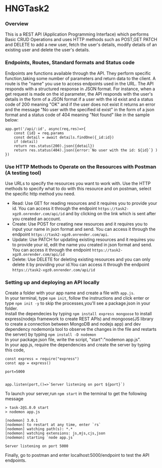 # HNGTask2

### Overview
This is a REST API (Application Programming Interface) which performs Basic CRUD Operations and uses HTTP methods such as POST,GET PATCH and DELETE to add a new user, fetch the user's details, modify details of an existing user and delete the user's details.

### Endpoints, Routes, Standard formats and Status code
Endpoints are functions available through the API. They perform specific function,taking some number of parameters and return data to the client. A route is the "name" you use to access endpoints used in the URL. The API responds with a structured response in JSON format. For instance, when a get request is made on the id parameter, the API responds with the user's details in the form of a JSON format if a user with the id exist and a status code of 200 meaning "OK" and if the user does not exist it returns an error and the message "No user with the specified id exist" in the form of a json format and a status code of 404 meaning "Not found" like in the sample below:  

```
app.get('/api/:id', async(req,res)=>{
    const {id} = req.params
    const detail = await details.findOne({_id:id})
    if (detail)
    return res.status(200).json({detail})
    return res.status(404).json({error:`No user with the id: ${id}`} )
})
```
### Use HTTP Methods to Operate on the Resources with Postman (A testing tool)
Use URLs to specify the resources you want to work with. Use the HTTP methods to specify what to do with this resource and on postman, select the specific http method you need.
* Read: Use GET for reading resources and it requires you to provide your id. You can access it through the endpoint `https://task2-xgz0.onrender.com/api/id` and by clicking on the link which is sent after you created an account.
* Create: Use POST for creating new resources and it requires you to input your name in json format and send. You can access it through the endpoint `https://task2-xgz0.onrender.com/api`.
* Update: Use PATCH for updating existing resources and it requires you to provide your id, edit the name you created in json format and send. You can access it through the endpoint `https://task2-xgz0.onrender.com/api/id`
* Delete: Use DELETE for deleting existing resources and you can only delete it by providing your id.You can access it through the endpoint `https://task2-xgz0.onrender.com/api/id`

### Setting up and deploying an API locally
Create a folder with your app name and create a file with `app.js`.  
In your terminal, type ```npm init```, follow the instructions and click enter or type ```npm init -y``` to skip the processes,you'll see a package.json in your folder.  
Install the dependecies by typing ```npm install express mongoose``` to install express(nodejs framework to create REST APIs) and mongoose(JS library to create a connection between MongoDB and nodejs app) and dev dependency nodemon(a tool to observe the changes in the file and restarts the server) by typing ```npm install -D nodemon```  
In your package.json file, write the script, "start":"nodemon app.js".  
In your app.js, require the dependencies and create the server by typing this code,  
```
const express = require("express")
const app = express()

port=5000


app.listen(port,()=>`Server listening on port ${port}`)
```
To launch your server,run `npm start` in the terminal to get the following message
```
> task-2@1.0.0 start
> nodemon app.js

[nodemon] 3.0.1
[nodemon] to restart at any time, enter `rs`
[nodemon] watching path(s): *.*
[nodemon] watching extensions: js,mjs,cjs,json
[nodemon] starting `node app.js`

Server listening on port 5000
```
Finally, go to postman and enter localhost:5000/endpoint to test the API endpoints.   


